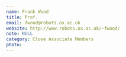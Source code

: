 ```yaml
---
name: Frank Wood
title: Prof.
email: fwood@robots.ox.ac.uk
website: http://www.robots.ox.ac.uk/~fwood/
note: NULL
category: Close Associate Members
photo: 
---
```

